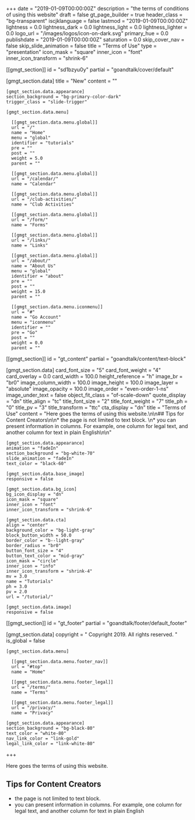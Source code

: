 +++
date = "2019-01-09T00:00:00Z"
description = "the terms of conditions of using this website"
draft = false
gt_page_builder = true
header_class = "bg-transparent"
iscjklanguage = false
lastmod = "2019-01-09T00:00:00Z"
lightness = 0.0
lightness_dark = 0.0
lightness_light = 0.0
lightness_lighter = 0.0
logo_url = "/images/logos/icon-on-dark.svg"
primary_hue = 0.0
publishdate = "2019-01-09T00:00:00Z"
saturation = 0.0
skip_cover_nav = false
skip_slide_animation = false
title = "Terms of Use"
type = "presentation"
icon_mask = "square"
inner_icon = "font"
inner_icon_transform = "shrink-6"

[[gmgt_section]]
id = "sd1bzyu0y"
partial = "goandtalk/cover/default"

  [gmgt_section.data]
  title = "New"
  content = ""

    [gmgt_section.data.appearance]
    section_background = "bg-primary-color-dark"
    trigger_class = "slide-trigger"

    [gmgt_section.data.menu]

      [[gmgt_section.data.menu.global]]
      url = "/"
      name = "Home"
      menu = "global"
      identifier = "tutorials"
      pre = ""
      post = ""
      weight = 5.0
      parent = ""

      [[gmgt_section.data.menu.global]]
      url = "/calendar/"
      name = "Calendar"

      [[gmgt_section.data.menu.global]]
      url = "/club-activities/"
      name = "Club Activities"

      [[gmgt_section.data.menu.global]]
      url = "/form/"
      name = "Forms"

      [[gmgt_section.data.menu.global]]
      url = "/links/"
      name = "Links"

      [[gmgt_section.data.menu.global]]
      url = "/about/"
      name = "About Us"
      menu = "global"
      identifier = "about"
      pre = ""
      post = ""
      weight = 15.0
      parent = ""

      [[gmgt_section.data.menu.iconmenu]]
      url = "#"
      name = "Go Account"
      menu = "iconmenu"
      identifier = ""
      pre = "Go"
      post = ""
      weight = 0.0
      parent = ""

[[gmgt_section]]
id = "gt_content"
partial = "goandtalk/content/text-block"

  [gmgt_section.data]
  card_font_size = "5"
  card_font_weight = "4"
  card_overlay = 0.0
  card_width = 100.0
  height_reference = "h"
  image_br = "br0"
  image_column_width = 100.0
  image_height = 100.0
  image_layer = "absolute"
  image_opacity = 100.0
  image_order = "even-order-1-ns"
  image_under_text = false
  object_fit_class = "of-scale-down"
  quote_display = "dn"
  title_align = "tc"
  title_font_size = "2"
  title_font_weight = "7"
  title_ph = "0"
  title_pv = "3"
  title_transform = "ttc"
  cta_display = "dn"
  title = "Terms of Use"
  content = "Here goes the terms of using this website.\n\n## Tips for Content Creators\n\n* the page is not limited to text block. \n* you can present information in columns. For example, one column for legal text, and another column for text in plain English\n\n"

    [gmgt_section.data.appearance]
    animation = "fadeIn"
    section_background = "bg-white-70"
    slide_animation = "fadeIn"
    text_color = "black-60"

    [gmgt_section.data.base_image]
    responsive = false

    [gmgt_section.data.bg_icon]
    bg_icon_display = "dn"
    icon_mask = "square"
    inner_icon = "font"
    inner_icon_transform = "shrink-6"

    [gmgt_section.data.cta]
    align = "center"
    background_color = "bg-light-gray"
    block_button_width = 50.0
    border_color = "b--light-gray"
    border_radius = "br0"
    button_font_size = "4"
    button_text_color = "mid-gray"
    icon_mask = "circle"
    inner_icon = "info"
    inner_icon_transform = "shrink-4"
    mv = 3.0
    name = "Tutorials"
    ph = 3.0
    pv = 2.0
    url = "/tutorial/"

    [gmgt_section.data.image]
    responsive = false

[[gmgt_section]]
id = "gt_footer"
partial = "goandtalk/footer/default_footer"

  [gmgt_section.data]
  copyright = " Copyright 2019. All rights reserved. "
  is_global = false

    [gmgt_section.data.menu]

      [[gmgt_section.data.menu.footer_nav]]
      url = "#top"
      name = "Home"

      [[gmgt_section.data.menu.footer_legal]]
      url = "/terms/"
      name = "Terms"

      [[gmgt_section.data.menu.footer_legal]]
      url = "/privacy/"
      name = "Privacy"

    [gmgt_section.data.appearance]
    section_background = "bg-black-80"
    text_color = "white-80"
    nav_link_color = "link-gold"
    legal_link_color = "link-white-80"
+++

Here goes the terms of using this website.

## Tips for Content Creators

* the page is not limited to text block. 
* you can present information in columns. For example, one column for legal text, and another column for text in plain English

